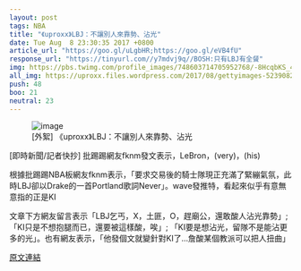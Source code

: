 ```yaml
---
layout: post
tags: NBA
title: "《uproxx》LBJ：不讓別人來靠勢、沾光"
date: Tue Aug  8 23:30:35 2017 +0800
article_url: "https://goo.gl/uLgbHR;https://goo.gl/eVB4fU"
response_url: "https://tinyurl.com//y7mdvj9q//BOSH:只有LBJ有全餐"
img: https://pbs.twimg.com/profile_images/748603714705952768/-8HcqbKS_400x400.jpg
all_img: https://uproxx.files.wordpress.com/2017/08/gettyimages-523908222.jpg?quality=100&w=650
push: 48
boo: 21
neutral: 23
---
```


<figure>
<img src="https://pbs.twimg.com/profile_images/748603714705952768/-8HcqbKS_400x400.jpg" alt="image">
<figcaption>
[外絮] 《uproxx》LBJ：不讓別人來靠勢、沾光
</figcaption>
</figure>



[即時新聞/記者快抄] 批踢踢網友fknm發文表示，LeBron，(very)，(his)

根據批踢踢NBA板網友fknm表示，「要求交易後的騎士隊現正充滿了緊繃氣氛，此時LBJ卻以Drake的一首Portland歌詞Never」。wave發推特，看起來似乎有意無意指的正是KI

文章下方網友留言表示「LBJ乞丐，X，土匪，O，趕廟公，還敢酸人沾光靠勢」;「KI只是不想抱腿而已，還要被這樣酸，唉」; 「KI要是想沾光，留隊不是能沾更多的光」。也有網友表示，「他發個文就變針對KI了...詹酸某個教派可以把人扭曲」

<a href = "https://www.ptt.cc/bbs/NBA/M.1502206237.A.126.html">原文連結</a>

